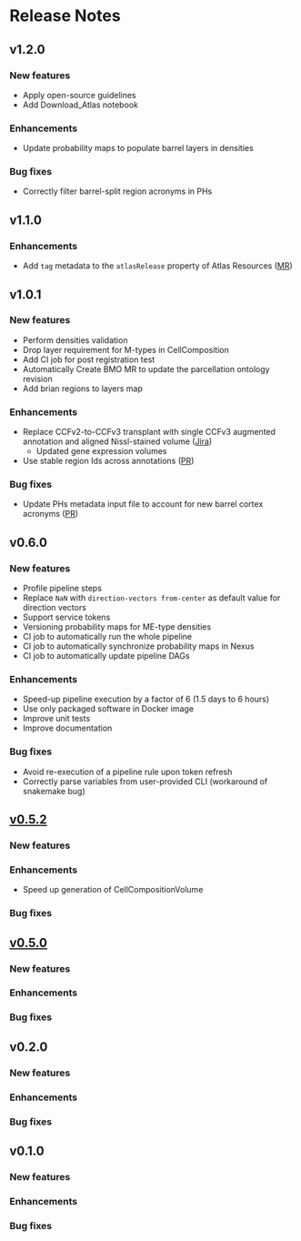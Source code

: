 # Release Notes

## v1.2.0
### New features
- Apply open-source guidelines
- Add Download_Atlas notebook
### Enhancements
- Update probability maps to populate barrel layers in densities
### Bug fixes
- Correctly filter barrel-split region acronyms in PHs

## v1.1.0
### Enhancements
- Add `tag` metadata to the `atlasRelease` property of Atlas Resources ([MR](https://bbpgitlab.epfl.ch/dke/apps/blue_brain_atlas_nexus_push/-/merge_requests/56)) 

## v1.0.1
### New features
- Perform densities validation
- Drop layer requirement for M-types in CellComposition
- Add CI job for post registration test
- Automatically Create BMO MR to update the parcellation ontology revision
- Add brian regions to layers map
### Enhancements
- Replace CCFv2-to-CCFv3 transplant with single CCFv3 augmented annotation and aligned Nissl-stained volume ([Jira](https://bbpteam.epfl.ch/project/issues/browse/MS-5))
  - Updated gene expression volumes
- Use stable region Ids across annotations ([PR](https://github.com/BlueBrain/atlas-splitter/pull/10))
### Bug fixes
- Update PHs metadata input file to account for new barrel cortex acronyms ([PR](https://github.com/BlueBrain/atlas-placement-hints/pull/14)) 

## v0.6.0
### New features
- Profile pipeline steps
- Replace `NaN` with `direction-vectors from-center` as default value for direction vectors
- Support service tokens
- Versioning probability maps for ME-type densities
- CI job to automatically run the whole pipeline
- CI job to automatically synchronize probability maps in Nexus
- CI job to automatically update pipeline DAGs 
### Enhancements
- Speed-up pipeline execution by a factor of 6 (1.5 days to 6 hours) 
- Use only packaged software in Docker image
- Improve unit tests
- Improve documentation
### Bug fixes
- Avoid re-execution of a pipeline rule upon token refresh
- Correctly parse variables from user-provided CLI (workaround of snakemake bug) 


## [v0.5.2](https://bbpgitlab.epfl.ch/dke/apps/blue_brain_atlas_pipeline/-/tags/v0.5.2)
### New features
### Enhancements
- Speed up generation of CellCompositionVolume
### Bug fixes


## [v0.5.0](https://bbpgitlab.epfl.ch/dke/apps/blue_brain_atlas_pipeline/-/tags/v0.5.0)
### New features
### Enhancements
### Bug fixes


## v0.2.0
### New features
### Enhancements
### Bug fixes


## v0.1.0
### New features
### Enhancements
### Bug fixes
